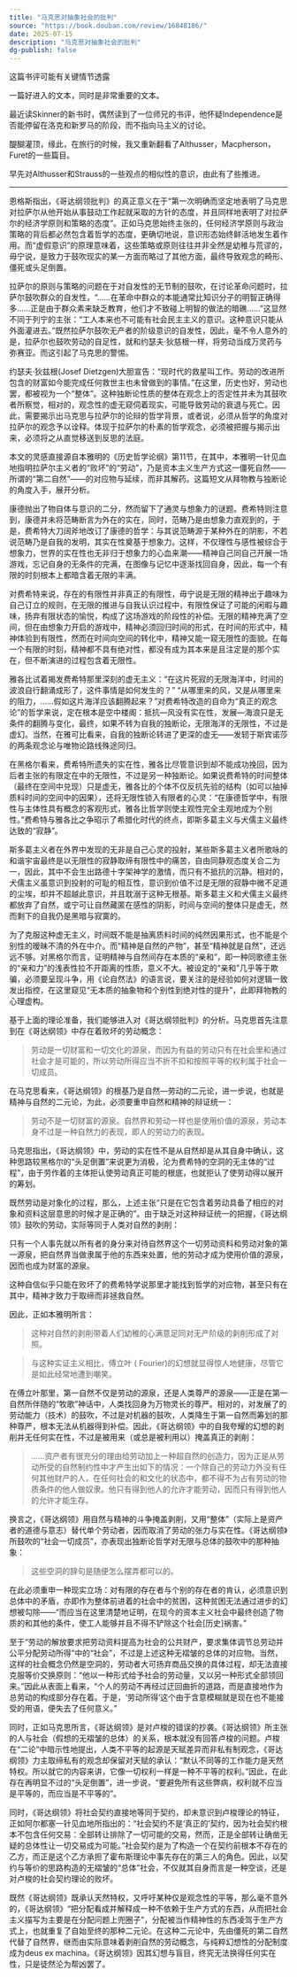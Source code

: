 ```yaml
---
title: "马克思对抽象社会的批判"
source: "https://book.douban.com/review/16848186/"
date: 2025-07-15
description: "马克思对抽象社会的批判"
dg-publish: false
---
```

这篇书评可能有关键情节透露

一篇好进入的文本，同时是非常重要的文本。

最近读Skinner的新书时，偶然读到了一位师兄的书评，他怀疑Independence是否能停留在洛克和新罗马的阶段，而不指向马主义的讨论。

醍醐灌顶，缘此，在旅行的时候，我又重新翻看了Althusser，Macpherson，Furet的一些篇目。

早先对Althusser和Strauss的一些观点的相似性的意识，由此有了些推进。

---

恩格斯指出，《哥达纲领批判》的真正意义在于“第一次明确而坚定地表明了马克思对拉萨尔从他开始从事鼓动工作起就采取的方针的态度，并且同样地表明了对拉萨尔的经济学原则和策略的态度”。正如马克思始终主张的，任何经济学原则与政治策略的背后都必然包含着哲学的态度，更确切地说，意识形态始终鲜活地发生着作用。而“虚假意识”的原理意味着，这些策略或原则往往并非全然是幼稚与荒谬的，毋宁说，是致力于鼓吹现实的某一方面而略过了其他方面，最终导致观念的畸形、僵死或头足倒置。

拉萨尔的原则与策略的问题在于对自发性的无节制的鼓吹，在讨论革命问题时，拉萨尔鼓吹群众的自发性，“……在革命中群众的本能通常比知识分子的明智正确得多……正是由于群众素来缺乏教育，他们才不致碰上明智的做法的暗礁……”这显然不同于列宁的主张：“工人本来也不可能有社会民主主义的意识。这种意识只能从外面灌进去。”既然拉萨尔鼓吹无产者的阶级意识的自发性，因此，毫不令人意外的是，拉萨尔也鼓吹劳动的自足性，就和约瑟夫·狄慈根一样，将劳动当成万灵药与弥赛亚。而这引起了马克思的警惕。

约瑟夫·狄兹根(Josef Dietzgen)大胆宣告：“现时代的救星叫工作。劳动的改进所包含的财富如今能完成任何救世主也未曾做到的事情。”在这里，历史也好，劳动也罢，都被视为一个“整体”。这种独断论性质的整体在观念上的否定性并未为其鼓吹者所察觉，相对的，观念性的虚无窥伺着现实，可能导致劳动的衰退与死亡。因此，需要揭示出马克思与拉萨尔的论辩的哲学背景，或者说，必须从哲学的角度对拉萨尔的观念予以诠释。体现于拉萨尔的朴素的哲学观念，必须被把握与揭示出来，必须将之从直觉移送到反思的法庭。

本文的灵感直接源自本雅明的《历史哲学论纲》第11节，在其中，本雅明一针见血地指明拉萨尔主义者的“败坏”的“劳动”，乃是资本主义生产方式这一僵死自然——所谓的“第二自然”——的对应物与延续，而非其解药。这篇短文从拜物教与独断论的角度入手，展开分析。

康德抛出了物自体与意识的二分，然而留下了通灵与想象力的谜题。费希特则注意到，康德并未将范畴断言为外在的实在，同时，范畴乃是由想象力直观到的，于是，费希特大刀阔斧地改订了康德的哲学：与其说范畴源于某种外在的阴影，不若说范畴乃是自我的发明，其实在性奠基于想象力。这样，不仅理性与感性被综合于想象力，世界的实在性也无非归于想象力的心血来潮——精神自己同自己开展一场游戏，忘记自身的无条件的完满，在图像与记忆中逐渐找回自身，因此，每一个有限的时刻根本上都暗含着无限的丰满。

对费希特来说，存在的有限性并非真正的有限性，毋宁说是无限的精神出于趣味为自己订立的规则，在无限的推进与自我认识过程中，有限性保证了可能的闲暇与趣味，扬弃有限状态的愉悦，构成了这场游戏的阶段性的补偿。无限的精神充满了空间，但在由想象力开启的游戏中，精神必须回归时间的形式，在时间的形式中，精神体验到有限性，然而在时间向空间的转化中，精神又能一窥无限性的面貌。在每一个有限的时刻，精神都不具有绝对性，都没有成为其本来是且注定是的那个实在，但不断演进的过程包含着无限性。

雅各比试着揭发费希特那里深刻的虚无主义：“在这片死寂的无限海洋中，时间的波浪自行翻涌成形了，这件事情是如何发生的？” “从哪里来的风，又是从哪里来的阻力，……假如这片海洋应该翻腾起来？”对费希特改造的自命为“真正的观念论”的哲学来说，定在根本是空中楼阁：抵抗—风没有实在性，发展—海浪只是无条件的翻腾与变化，最终，如果不转为自我的独断论，无限海洋的无限性，不过是虚幻。当然，在雅可比看来，自我的独断论转进了更深的虚无——发轫于斯宾诺莎的两条观念论与唯物论路线殊途同归。

在黑格尔看来，费希特所遗失的实在性，雅各比尽管意识到却不能成功挽回，因为后者主张的有限定在中的无限性，不过是另一种独断论。如果说费希特的时间整体（最终在空间中兑现）只是虚无，雅各比的个体不仅反抗先验的结构（如可以抽掉质料时间的空间中的因果），还将无限性锁入有限者的心灵：“在康德哲学中，有限性与主体性具有概念的客观形式，雅各比哲学则使主观性完全主观地成为个别性。”费希特与雅各比之争昭示了希腊化时代的终点，即斯多葛主义与犬儒主义最终达致的“寂静”。

斯多葛主义者在外界中发现的无非是自己心灵的投射，某些斯多葛主义者所歌咏的和谐宇宙最终是以无限性的寂静取缔有限性中的痛苦，自由同静观态度关合二为一，因此，其中不会生出路德十字架神学的激情，而只有不抵抗的沉静。相对的，犬儒主义虽意识到投射的可耻的相互性，意识到价值不过是无限的寂静中微不足道的尘埃，却并不超越此意识，并且耽溺于这种无根基。斯多葛主义和犬儒主义最终都放弃了自然，或宁可让自然藏匿在感性的阴影，时间与空间的整体只是虚无，然而剩下的自我仍是黑暗与寂寞的。

为了克服这种虚无主义，时间既不能是抽离质料时间的纯然因果形式，也不能是个别性的暧昧不清的外在中介。而“精神是自然的产物”，甚至“精神就是自然”，还远远不够。对黑格尔而言，证明精神与自然间存在本质的“亲和”，即一种同歌德主张的“亲和力”的浅表性拉不开距离的性质，意义不大。被设定的“亲和”几乎等于欺骗，必须要呈现斗争，用《论自然法》的语言说，要关注的是经验如何对逻辑一致发出指控，在这里窥见“无本质的抽象物和个别性到绝对性的提升”，此即拜物教的心理虚构。

基于上面的理论准备，我们能够进入对《哥达纲领批判》的分析。马克思首先注意到在《哥达纲领》中存在着败坏的劳动概念：

> 劳动是一切财富和一切文化的源泉，而因为有益的劳动只有在社会里和通过社会才是可能的，所以劳动所得应当不折不扣和按照平等的权利属于社会一切成员。

在马克思看来，《哥达纲领》的根基乃是自然—劳动的二元论，进一步说，也就是精神与自然的二元论，为此，必须要重申自然和精神的辩证统一：

> 劳动不是一切财富的源泉。自然界和劳动一样也是使用价值的源泉，劳动本身不过是一种自然力的表现，即人的劳动力的表现。

马克思指出，《哥达纲领》中，劳动的实在性不是从自然却是从其自身中确认，这种思路较黑格尔的“头足倒置”来说更为消极，沦为费希特的空洞的无主体的“过程”，由于劳作着的主体拒认使劳动真正可能的根底，也就拒认了使劳动得以展开的筹划。

既然劳动是对象化的过程，那么，上述主张“只是在它包含着劳动具备了相应的对象和资料这层意思的时候才是正确的”。由于缺乏对这种辩证统一的把握，《哥达纲领》鼓吹的劳动，实际等同于人类对自然的剥削：

只有一个人事先就以所有者的身分来对待自然界这个一切劳动资料和劳动对象的第一源泉，把自然界当做隶属于他的东西来处置，他的劳动才成为使用价值的源泉，因而也成为财富的源泉。

这种自信似乎只能在败坏了的费希特学说那里才能找到哲学的对应物，甚至只有在其中，精神才致力于取缔而非拯救自然。

因此，正如本雅明所言：

> 这种对自然的剥削带着人们幼稚的心满意足同对无产阶级的剥削形成了对照。

> 与这种实证主义相比，傅立叶 ( Fourier)的幻想就显得惊人地健康，尽管它是如此经常地遭到嘲笑。

在傅立叶那里，第一自然不仅是劳动的源泉，还是人类尊严的源泉——正是在第一自然所伴随的“牧歌”神话中，人类找回身为万物灵长的尊严。相对的，对发展了的劳动能力（技术）的鼓吹，不过是对机器的鼓吹，人类降生于第一自然而筹划的那种尊严，根本无法从机器得到补偿。因此，《哥达纲领》中的自我夸耀的幻想的剥削并无任何实在性，不过是被用来（或总是被利用以）掩盖真正的剥削：

> ......资产者有很充分的理由给劳动加上一种超自然的创造力，因为正是从劳动所受的自然制约性中才产生出如下的情况：一个除自己的劳动力外没有任何其他财产的人，在任何社会的和文化的状态中，都不得不为占有劳动的物质条件的他人做奴隶。他只有得到他人的允许才能劳动，因而只有得到他人的允许才能生存。

换言之，《哥达纲领》用自然与精神的斗争掩盖剥削，又用“整体”（实际上是资产者的道德与意志）替代单个劳动者，因而取消了劳动的张力与实在性。《哥达纲领》所鼓吹的“社会一切成员”，亦表现出独断论哲学对无限与总体的鼓吹中的那种抽象：

> 这些空洞的辞句是随便怎么摆弄都可以的。

在此必须重申一种现实立场：对有限的存在者与个别的存在者的肯认，必须意识到总体中的矛盾，亦即作为整体前进着的社会中的贫困，这种贫困无法通过进步的幻想被勾除——“而应当在这里清楚地证明，在现今的资本主义社会中最终创造了物质的和其他的条件，使工人能够并且不得不铲除这个社会\[历史\]祸害。”

至于“劳动的解放要求把劳动资料提高为社会的公共财产，要求集体调节总劳动并公平分配劳动所得”中的“社会”，不过是上述这种无褶皱的总体的对应物。当然，这样的社会概念仍然是空洞的，劳动者大可扬弃商品交换的具体过程，却无法直接克服等价交换原则：“他以一种形式给予社会的劳动量，又以另一种形式全部领回来。”因此从表面上看来，“个人的劳动不再经过迂回曲折的道路，而是直接地作为总劳动的构成部分存在着。于是，‘劳动所得’这个由于含意模糊就是现在也不能接受的用语，便失去了任何意义。”

同时，正如马克思所言，《哥达纲领》是对卢梭的错误的抄袭。《哥达纲领》所主张的人与社会（假想的无褶皱的总体）的关系，根本就没有回答卢梭的问题。卢梭在“二论”中暗示性地提出，人类不平等的起源是天赋差异而非私有制观念，《哥达纲领》力主取缔私有的观念却保留对天赋的承认：“默认不同等的工作能力是天然特权。所以就它的内容来讲，它像一切权利一样是一种不平等的权利。”因此，在此存在再明显不过的“头足倒置”，进一步说，“要避免所有这些弊病，权利就不应当是平等的，而应当是不平等的”。

同时，《哥达纲领》将社会契约直接地等同于契约，却未意识到卢梭理论的特征，正如阿尔都塞一针见血地所指出的：“社会契约不是‘真正的’契约，因为社会契约根本不包含任何交易：全部转让排除了一切可能的交易，然而，正是全部转让确凿无疑的总体性让一切交易成为可能。”社会契约是为了构造一个在契约前根本不存在的乙方，而正是这个乙方承担了霍布斯理论中事先存在的第三人的角色。因此，以契约与等价的思路构造的无褶皱的“总体”社会，不仅就其自身而言是一种空谈，还是对卢梭的社会契约理论的败坏。

既然《哥达纲领》既承认天然特权，又呼吁某种仅是观念性的平等，那么毫不意外的，《哥达纲领》“把分配看成并解释成一种不依赖于生产方式的东西，从而把社会主义描写为主要是在分配问题上兜圈子”，分配被当作精神性的东西凌驾于生产方式上，也就重复了自始至终的那种二元论。在这种二元论中，先由僵死的第二自然代替了自然界，继而由实际意味着剥削自然的劳动概念，与纯粹幻想性的分配制度成为deus ex machina。《哥达纲领》因其幻想与盲目，终究无法换得任何实在性，只是徒然沦为帮凶罢了。